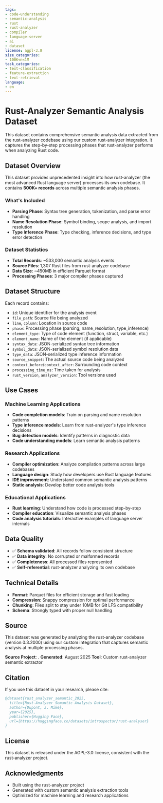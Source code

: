 ```yaml
---
tags:
- code-understanding
- semantic-analysis
- rust
- rust-analyzer
- compiler
- language-server
- ai
- dataset
license: agpl-3.0
size_categories:
- 100K<n<1M
task_categories:
- text-classification
- feature-extraction
- text-retrieval
language:
- en
---
```


# Rust-Analyzer Semantic Analysis Dataset

This dataset contains comprehensive semantic analysis data extracted from the rust-analyzer codebase using our custom rust-analyzer integration. It captures the step-by-step processing phases that rust-analyzer performs when analyzing Rust code.

## Dataset Overview

This dataset provides unprecedented insight into how rust-analyzer (the most advanced Rust language server) processes its own codebase. It contains **500K+ records** across multiple semantic analysis phases.

### What's Included

- **Parsing Phase**: Syntax tree generation, tokenization, and parse error handling
- **Name Resolution Phase**: Symbol binding, scope analysis, and import resolution  
- **Type Inference Phase**: Type checking, inference decisions, and type error detection

### Dataset Statistics

- **Total Records**: ~533,000 semantic analysis events
- **Source Files**: 1,307 Rust files from rust-analyzer codebase
- **Data Size**: ~450MB in efficient Parquet format
- **Processing Phases**: 3 major compiler phases captured

## Dataset Structure

Each record contains:

- `id`: Unique identifier for the analysis event
- `file_path`: Source file being analyzed
- `line`, `column`: Location in source code
- `phase`: Processing phase (parsing, name_resolution, type_inference)
- `element_type`: Type of code element (function, struct, variable, etc.)
- `element_name`: Name of the element (if applicable)
- `syntax_data`: JSON-serialized syntax tree information
- `symbol_data`: JSON-serialized symbol resolution data
- `type_data`: JSON-serialized type inference information
- `source_snippet`: The actual source code being analyzed
- `context_before`/`context_after`: Surrounding code context
- `processing_time_ms`: Time taken for analysis
- `rust_version`, `analyzer_version`: Tool versions used

## Use Cases

### Machine Learning Applications
- **Code completion models**: Train on parsing and name resolution patterns
- **Type inference models**: Learn from rust-analyzer's type inference decisions
- **Bug detection models**: Identify patterns in diagnostic data
- **Code understanding models**: Learn semantic analysis patterns

### Research Applications  
- **Compiler optimization**: Analyze compilation patterns across large codebases
- **Language design**: Study how developers use Rust language features
- **IDE improvement**: Understand common semantic analysis patterns
- **Static analysis**: Develop better code analysis tools

### Educational Applications
- **Rust learning**: Understand how code is processed step-by-step
- **Compiler education**: Visualize semantic analysis phases
- **Code analysis tutorials**: Interactive examples of language server internals

## Data Quality

- ✅ **Schema validated**: All records follow consistent structure
- ✅ **Data integrity**: No corrupted or malformed records  
- ✅ **Completeness**: All processed files represented
- ✅ **Self-referential**: rust-analyzer analyzing its own codebase

## Technical Details

- **Format**: Parquet files for efficient storage and fast loading
- **Compression**: Snappy compression for optimal performance
- **Chunking**: Files split to stay under 10MB for Git LFS compatibility
- **Schema**: Strongly typed with proper null handling

## Source

This dataset was generated by analyzing the rust-analyzer codebase (version 0.3.2000) using our custom integration that captures semantic analysis at multiple processing phases.

**Source Project**: .
**Generated**: August 2025
**Tool**: Custom rust-analyzer semantic extractor

## Citation

If you use this dataset in your research, please cite:

```bibtex
@dataset{rust_analyzer_semantic_2025,
  title={Rust-Analyzer Semantic Analysis Dataset},
  author={Dupont, J. Mike},
  year={2025},
  publisher={Hugging Face},
  url={https://huggingface.co/datasets/introspector/rust-analyser}
}
```

## License

This dataset is released under the AGPL-3.0 license, consistent with the rust-analyzer project.

## Acknowledgments

- Built using the rust-analyzer project
- Generated with custom semantic analysis extraction tools
- Optimized for machine learning and research applications
